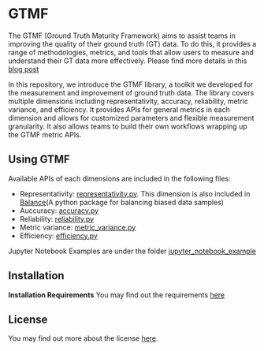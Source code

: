 # GTMF
The GTMF (Ground Truth Maturity Framework) aims to assist teams in improving the quality of their ground truth (GT) data. To do this, it provides a range of methodologies, metrics, and tools that allow users to measure and understand their GT data more effectively. Please find more details in this [blog post](https://research.facebook.com/blog/2022/8/-introducing-the-ground-truth-maturity-framework-for-assessing-and-improving-ground-truth-data-quality/)

In this repository, we introduce the GTMF library, a toolkit we developed for the measurement and improvement of ground truth data. The library covers multiple dimensions including representativity, accuracy, reliability, metric variance, and efficiency.  It provides APIs for general metrics in each dimension and allows for customized parameters and flexible measurement granularity.  It also allows teams to build their own workflows wrapping up the GTMF metric APIs.

## Using GTMF

Available APIs of each dimensions are included in the following files:
* Representativity: [representativity.py](representativity.py). This dimension is also included in [Balance](https://import-balance.org/)(A python package for balancing biased data samples)
* Auccuracy: [accuracy.py](accuracy.py)
* Reliability: [reliability.py](reliability.py)
* Metric variance: [metric_variance.py](metric_variance.py)
* Efficiency: [efficiency.py](efficiency.py)

Jupyter Notebook Examples are under the folder [jupyter_notebook_example](jupyter_notebook_example)

## Installation

**Installation Requirements**
You may find out the requirements [here](requirements.txt)

## License

You may find out more about the license [here](LICENSE).
